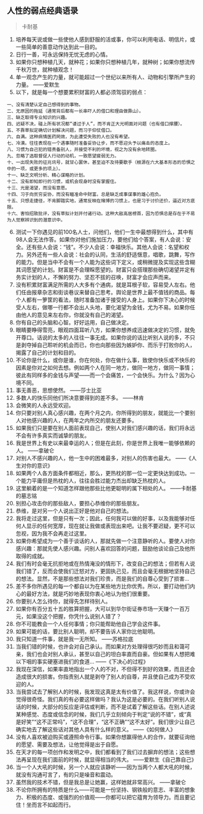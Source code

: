 ## 人性的弱点经典语录
> 卡耐基

1. 培养每天说或做一些使他人感到舒服的活或事，你可以利用电话、明信片，或一些简单的善意动作达到此一目的。
2. 日行一善，可永远保持无忧无虑的心情。
3. 如果你只想种植几天，就种花；如果你只想种植几年，就种树；如果你想流传千秋万世，就种植观念！
4. 单一观念产生的力量，就可能超过一个世纪以来所有人、动物和引擎所产生的力量。          ——爱默生
5. 以下，就是每一个想要累积财富的人都必须驾驭的弱点：
```
一、没有清楚认定自己想得到的事物。
二、无原因的拖延（通常背后都有一长串吓人的借口和理由做靠山）。
三、缺乏取得专业知识的兴趣。
四、迟疑不决，碰上所有状况都“诿过于人”，而不肯正大光明面对问题（也有借口撑腰）。
五、不靠草拟定确切计划解决问题，而习于仰仗借口。
六、自满。这种病情医药罔效，为此遭受失败的人也没有希望。
七、冷漠。往往表现在一个遇事随时准备妥协让步，而不愿迎头予以痛击的态度上。
八、习惯为自己犯的错责备别人，并接受不利的坏境，视之为没有余地转圈。
九、忽略了选取督促人行动的动机，一致愿望疲弱无力。
十、一出现失败的征兆讯号，就甘心罢休，甚至迫不及待要歇手（根源在六大基本形态的恐惧之中的一项，或更多的项上）。
十一、缺乏文明分析、精心谋略的计划。
十二、没有即知即行的习惯，或机会现身时没有掌握住。
十三、光是渴望，而没有意愿。
十四、习于向贫穷妥协，而没有瞄准命中财富。总是缺乏成事谋事的雄心抱负。
十五、只想走捷径，不肯脚踏实地，通常反映在赌博的习惯上，也是习于讨价还价，逼近对方底限。
十六、害怕招致批评，没有草拟计划并付诸行动。这种大敌高居榜首，因为恐惧总是存在于不易为人觉察辨识到的潜意识中。
```
6. 测试一下你遇见的前100名人士，问他们，他们一生中最想得到什么，其中有98人会无法作答。如果你对他们施加压力，要他们给个答案，有人会说：安全。还有些人会说：“钱”。不少人会说：幸福快乐。其他人会说：名望和权力。另外还有一些人会说：社会的认同，生活的舒适惬意，唱歌，跳舞，写作的能力。但是当中不会有一个人能为这些词下定义，或稍微提及实现这些含糊其词愿望的计划。财富是不会理睬愿望的。财富只会搭理那些确切渴望并定有务实计划的人，不懈的努力、坚忍不拔的召唤，财富才会应声而来。
7. 没有积累财富满足所需的人大多有个通病，就是耳根子软，容易受人左右。他们任由报章杂志和街谈巷议来替自己思考。舆论是世界上最不值钱的商品。每个人都有一箩筐的看法，随时准备加诸于接受的人身上。如果你下决心的时候受人左右，做哪一行都不会出人头地，要化渴望为金钱，尤为不易。如果你任由他人的意见来左右你，你就没有自己的渴望。
8. 你有自己的头脑和心智。好好运用，自己做决定。
9. 眼睛要睁得雪亮，眼观四面耳听八方，如果你想养成迅速做决定的习惯，就免开尊口。话说的太多的人往往一事无成。如果你说的话比听别人说的多，不只是剥夺掉自己聆听的机会而已，你也向那些因为嫉妒你、而乐于打败你的人，揭露了自己的计划和目的。
10. 不论你是什么，或你是谁，你在何处，你在做什么事，致使你快乐或不快乐的因素是你对之如何去想。例如两个人在同一地方，做同一地方，做同一事情；彼此有同样多的金钱与声望——而一个会痛苦，一个会快乐。为什么？因为心境不同。
11. 事无善恶，思想使然。      ——莎士比亚
12. 多数人的快乐同他们所决意要得到的差不多。        ——林肯
13. 会微笑的人永远受欢迎。
14. 你只要对别人真心感兴趣，在两个月之内，你所得到的朋友，就能比一个要别人对他感兴趣的人，在两年之内所交的朋友还要多。
15. 如果我们只是要在别人面前表现自己，使别人对我们感兴趣的话，我们将永远不会有许多真实而诚挚的朋友。
16. 我是世界上有史以来最幸运的人；但是在此刻，你是世界上我唯一能够依赖的人。         ——拿破仑
17. 对别人不感兴趣的人，他一生中的困难最多，对别人的伤害也最大。        ——《人生对你的意识》
18. 如果两个人各方面条件都相近，那么，更热枕的那一位一定更快达到成功。一个能力平庸但是热枕的人，往往会胜过能力杰出却缺乏热枕的人。
19. 这里躺着的是一个知道怎样跟他那些比他更聪明的属下相处的人。                                     ——卡耐基的墓志铭
20. 别担心攻击你的那些敌人，要担心恭维你的那些朋友。
21. 恭维，是对另一个人说出正好是他对自己的想法。
22. 我将走过这里，但是只有一次；因此，任何我可以做的好事，以及我能够对任何人显示的任何宽厚，现在就让我做或表现出来吧。让我不要迟疑，更不可以忽视，因为我不会再走过这里。
23. 如果你希望成为一个善于谈话的人，那就先做一个注意静听的人。要使人对你感兴趣：那就先使人感兴趣。问别人喜欢回答的问题，鼓励他谈论自己及他所取得的成就。
24. 我们有时会毫无抗拒地或在热情淹没的情形下，改变自己的想法；但若有人说我们错了，反而会使我们迁怒对方，更固执己见，而且会毫无根据地坚持自己的想法。显然，不是那些想法对我们珍贵，而是我们的自尊心受到了损害…
25. 差不多你所遇见的每一个都自以为在某些地方比你优秀。所以，要打动他们内心的最好方法，就是巧妙地表现你衷心地认为他们很重要。
26. 你要别人怎么待你，就得先怎样待别人。
27. 如果你有百分五十五的胜算把握，大可以到华尔街证券市场一天赚个一百万元，如果没这个把握，你凭什么说别人错了？
28. 你不可能教会一个人任何事情；你只能帮助他自己学会这件事。
29. 如果可能的话，要比别人聪明，却不要告诉人家你比他聪明。
30. 我只知道一件事，就是我一无所知。           ——苏格拉底
31. 当我们错的时候，也许会对自己承认。而如果对方处理得很巧妙而且和蔼可亲，我们也会对别人承认，甚至以自己的坦白率直而自豪。但如果有人想把难以下咽的事实硬塞进我们的食道…    ——《下决心的过程》
32. 我现在深信，如果率直地指出一个人的不对，不但得不到好的效果，而且还会造成很大的损害。你指责别人就是剥夺了别人的自尊，并且使自己成为不受欢迎的人。
33. 当我尝试去了解别人的时候，我发现这真是太有价值了。我这样说，你或许会觉得很奇怪。我们真的有必要这样做吗？我认为这是必要的。在我们听别人说话的时候，大部分的反应是评估或判断，而不是试着了解这些话。在别人述说某种感觉、态度或信念的时候，我们几乎立刻倾向于判定“说的不错”，或“真是好笑”“这不正常吗”，“这不合理”，“这不正确”“这不太好”。我们很少让自己确实地去了解这些话对其他人具有什么样的意义。   ——《如何做人》
34. 没有人喜欢被迫购买或遵照命令行事。如果你想赢得他人的合作，就要征询他的愿望、需要及想法，让他觉得是出于自愿。
35. 在天才的每一项创作和发明之中，我们都看到了我们过去摒弃的想法；这些想法再呈现在我们面前的时候，就显得相当的伟大。  ——爱默生《自己靠自己》
36. 当一个人大吼的时候，另一个人就应该静听——因为当两个人都大吼的时候，就没有沟通可言了，有的只是噪音和震动。
37. 虽然我的技术不错，但是我总是让她赢，这样她就非常高兴。  ——拿破仑
38. 不论你所拥有的特质是什么——可能是一份坚持、钢铁般的意志、丰富的想象力、积极的态度、或强烈的价值观——你都可以把它蕴育为领导力。而且要记住！坐而言不如起而行。

